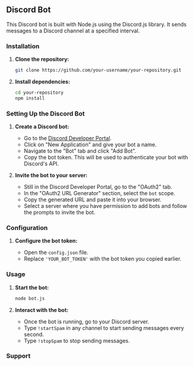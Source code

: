 ## Discord Bot

This Discord bot is built with Node.js using the Discord.js library. It sends messages to a Discord channel at a specified interval.

### Installation

1. **Clone the repository:**

   ```bash
   git clone https://github.com/your-username/your-repository.git
   ```

2. **Install dependencies:**

   ```bash
   cd your-repository
   npm install
   ```

### Setting Up the Discord Bot

1. **Create a Discord bot:**

   - Go to the [Discord Developer Portal](https://discord.com/developers/applications).
   - Click on "New Application" and give your bot a name.
   - Navigate to the "Bot" tab and click "Add Bot".
   - Copy the bot token. This will be used to authenticate your bot with Discord's API.

2. **Invite the bot to your server:**

   - Still in the Discord Developer Portal, go to the "OAuth2" tab.
   - In the "OAuth2 URL Generator" section, select the `bot` scope.
   - Copy the generated URL and paste it into your browser.
   - Select a server where you have permission to add bots and follow the prompts to invite the bot.

### Configuration

1. **Configure the bot token:**

   - Open the `config.json` file.
   - Replace `'YOUR_BOT_TOKEN'` with the bot token you copied earlier.

### Usage

1. **Start the bot:**

   ```bash
   node bot.js
   ```

2. **Interact with the bot:**

   - Once the bot is running, go to your Discord server.
   - Type `!startSpam` in any channel to start sending messages every second.
   - Type `!stopSpam` to stop sending messages.

### Support


